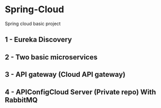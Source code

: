 # Spring-Cloud
Spring cloud basic project

## 1 - Eureka Discovery
## 2 - Two basic microservices
## 3 - API gateway (Cloud API gateway)
## 4 - APIConfigCloud Server (Private repo) With RabbitMQ
